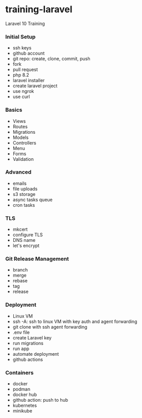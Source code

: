 # training-laravel
Laravel 10 Training

### Initial Setup

- ssh keys
- github account
- git repo: create, clone, commit, push
- fork
- pull request
- php 8.2
- laravel installer
- create laravel project
- use ngrok
- use curl


### Basics

- Views
- Routes
- Migrations
- Models
- Controllers
- Menu
- Forms
- Validation


### Advanced

- emails
- file uploads
- s3 storage
- async tasks queue
- cron tasks


### TLS

- mkcert
- configure TLS
- DNS name
- let's encrypt

### Git Release Management

- branch
- merge
- rebase
- tag
- release

### Deployment
- Linux VM
- ssh -A: ssh to linux VM with key auth and agent forwarding
- git clone with ssh agent forwarding
- .env file
- create Laravel key
- run migrations
- run app
- automate deployment
- github actions


### Containers
- docker
- podman
- docker hub
- github action: push to hub
- kubernetes
- minikube

